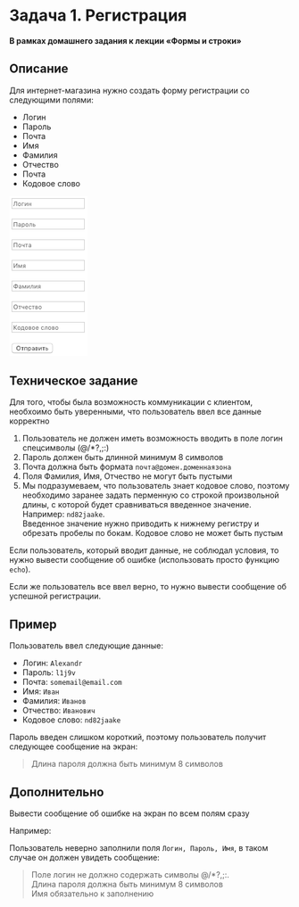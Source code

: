 # Задача 1. Регистрация

#### В рамках домашнего задания к лекции «Формы и строки»

## Описание
Для интернет-магазина нужно создать форму регистрации со следующими полями:
- Логин
- Пароль
- Почта
- Имя
- Фамилия
- Отчество
- Почта
- Кодовое слово

![Пример формы](./form-example.png)

## Техническое задание
Для того, чтобы была возможность коммуникации с клиентом,
необхоимо быть уверенными, что пользователь ввел все данные корректно
1. Пользователь не должен иметь возможность вводить в поле логин спецсимволы (@/\*?,;:)
2. Пароль должен быть длинной минимум 8 символов
3. Почта должна быть формата `почта@домен.доменнаязона`
4. Поля Фамилия, Имя, Отчество не могут быть пустыми
5. Мы подразумеваем, что пользователь знает кодовое слово, поэтому необходимо заранее задать перменную со строкой 
произвольной длины, с которой будет сравниваться введенное значение. Например: `nd82jaake`. \
Введенное значение нужно приводить к нижнему регистру и обрезать пробелы по бокам. Кодовое слово не может быть пустым

Если пользователь, который вводит данные, не соблюдал условия, то 
нужно вывести сообщение об ошибке (использовать просто функцию `echo`).

Если же пользователь все ввел верно, то нужно вывести сообщение об успешной регистрации.

## Пример

Пользователь ввел следующие данные:
- Логин: `Alexandr`
- Пароль: `l1j9v`
- Почта: `somemail@email.com`
- Имя: `Иван`
- Фамилия: `Иванов`
- Отчество: `Иванович`
- Кодовое слово: `nd82jaake`

Пароль введен слишком короткий, поэтому пользователь получит следующее сообщение на экран:
> Длина пароля должна быть минимум 8 символов

## Дополнительно
Вывести сообщение об ошибке на экран по всем полям сразу

Например:

Пользователь неверно заполнили поля `Логин, Пароль, Имя`, в таком случае он должен увидеть сообщение:
> Поле логин не должно содержать символы @/\*?,;:. \
> Длина пароля должна быть минимум 8 символов \
> Имя обязательно к заполнению
